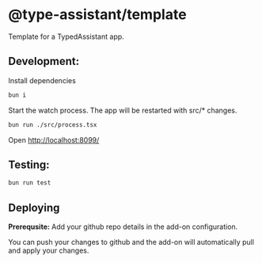 # @type-assistant/template

Template for a TypedAssistant app.

## Development:

Install dependencies

```bash
bun i
```

Start the watch process. The app will be restarted with src/\* changes.

```bash
bun run ./src/process.tsx
```

Open [http://localhost:8099/](http://localhost:8099/)

## Testing:

```bash
bun run test
```

## Deploying

**Prerequsite:** Add your github repo details in the add-on configuration.

You can push your changes to github and the add-on will automatically pull and apply your changes.
